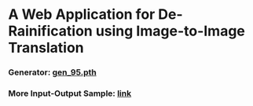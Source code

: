 # A Web Application for De-Rainification using Image-to-Image Translation

### Generator: [gen_95.pth]()

### More Input-Output Sample: [link](https://drive.google.com/drive/folders/1ceQahdyWHwuWmUv5JFN0aMTsjyDe8btl?usp=sharing)